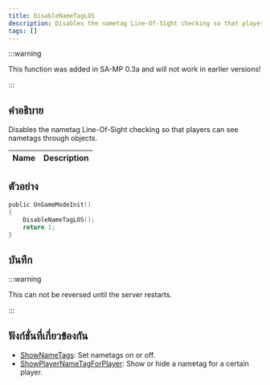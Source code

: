 ```yaml
---
title: DisableNameTagLOS
description: Disables the nametag Line-Of-Sight checking so that players can see nametags through objects.
tags: []
---
```


:::warning

This function was added in SA-MP 0.3a and will not work in earlier versions!

:::

## คำอธิบาย

Disables the nametag Line-Of-Sight checking so that players can see nametags through objects.

| Name | Description |
| ---- | ----------- |


## ตัวอย่าง

```c
public OnGameModeInit()
{
    DisableNameTagLOS();
    return 1;
}
```

## บันทึก

:::warning

This can not be reversed until the server restarts.

:::

## ฟังก์ชั่นที่เกี่ยวข้องกัน

- [ShowNameTags](../../scripting/functions/ShowNameTags.md): Set nametags on or off.
- [ShowPlayerNameTagForPlayer](../../scripting/functions/ShowPlayerNameTagForPlayer.md): Show or hide a nametag for a certain player.
